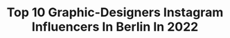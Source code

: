 ---
title: Top 10 Graphic-Designers Instagram Influencers In Berlin In 2022
description: >-
  Find top graphic-designers Instagram influencers in Berlin in 2022. Most popular hashtags: #graphicdesign #graphicdesigner #art.
platform: Instagram
hits: 6
text_top: See the most popular Instagram accounts on inBeat.
text_bottom: Our platform has 6 Instagram influencers like this in Berlin, Germany for you to contact.
profiles:
  - username: "anna_z.werk"
    fullname: >-
      A N N A
    bio: >-
      Werk | a/v live performance | Fine Art | graphic designer Berlin
    location: "Germany"
    followers: 2459
    engagement: 1114
    commentsToLikes: 0.047327
    id: ck6tsie804xpr0j71vqytkbtm
    verified: false
    hashtags: "#electronicmusic, #modularsynth, #art, #cycling74"
  - username: "raminnasibov"
    fullname: >-
      Ramin Nasibov
    bio: >-
      🎨 Designer / Art Director / if you're looking for a branding or collaboration. ↳ ramin@nasibov.me
    location: "Germany"
    followers: 427172
    engagement: 137
    commentsToLikes: 0.028739
    id: ck6u9bbeywjxa0j71elk89zxa
    verified: true
    hashtags: "#design, #creative, #art, #raminnasibov"
  - username: "vans.blanc"
    fullname: >-
      𝐕 𝐀 𝐍 𝐒
    bio: >-
      dancer, graphic design student model 🇪🇷🇩🇪🐪 ✖️ Berlin | Ulm
    location: "Germany"
    followers: 2732
    engagement: 1882
    commentsToLikes: 0.110441
    id: ckaowvcl2am100i78970d3f9f
    verified: false
    hashtags: "#berlin, #feelings, #habesha, #ulm"
  - username: "marcelgadacz"
    fullname: >-
      MARCEL GADACZ
    bio: >-
      Melbourne// Berlin 📝🎛🎹🎤🏋🏽🥑 🌱V 🐶/ 🍞 Graphic Designer & Vocalist @dreamondreamerband 💘 @kimchi.tattoos ————————————————— 🔻 New album 🔻
    location: "Germany"
    followers: 11011
    engagement: 755
    commentsToLikes: 0.048323
    id: ck6u974i8vw180j717rec42b7
    verified: false
    hashtags: ""
  - username: "therodina"
    fullname: >-
      The Rodina
    bio: >-
      🎾 designers investigating action,🖤interaction, and possibilities in the field of communication 🌴 authors of Performative Design 💚
    location: "Germany"
    followers: 20629
    engagement: 414
    commentsToLikes: 0.009292
    id: ck5bxa7i5nbma0i119j20vxli
    verified: false
    hashtags: "#dutchdesign, #czechdesign, #gamedesign, #graphicdesign"
  - username: "mgraphx_"
    fullname: >-
      MGFX
    bio: >-
      🎨🖌💻 I design stuff mainly Sports Twitter 🐦 : https://twitter.com/MGRAPHX_ https://blacklivesmatters.carrd.co/
    location: "Germany"
    followers: 3159
    engagement: 2225
    commentsToLikes: 0.029949
    id: ckaosjs7wrski0i78ldp214c2
    verified: false
    hashtags: "#socceredits, #sportsart, #sportsdesigns, #adidasfootball"
  - username: "bouncing_betti"
    fullname: >-
      Betti  |  Salzburg
    bio: >-
      graphic designer with a big passion for • mountains • sports • photography • family member @salewa @atomicski 📧 bouncing_betti@gmx.at
    location: "Germany"
    followers: 19014
    engagement: 656
    commentsToLikes: 0.032320
    id: ck0u1iq3mx26o0i19n7pk3h7y
    verified: false
    hashtags: "#earlybird, #wanderlust, #wandern, #salewa"
  - username: "benny.yeboah"
    fullname: >-
      Benny Yeboah
    bio: >-
      97 | Model | Graphic Designer
    location: "Germany"
    followers: 4914
    engagement: 3159
    commentsToLikes: 0.024876
    id: ck8t05wv1qw9f0j78dw6iyanh
    verified: false
    hashtags: "#createcommune, #art, #backtominimal, #minimalism"
  - username: "szulcworks"
    fullname: >-
      Dorota Szulc
    bio: >-
      Good Trips Only 🌞 Photographer, Graphic Designer, Art Director Booking 📮 ds@deadpixelstd.com Management @ivy_creativemanagement Video with @arszenik
    location: "Germany"
    followers: 26255
    engagement: 371
    commentsToLikes: 0.019613
    id: ck0u703ku3hwx0i199uukxgt1
    verified: false
    hashtags: "#bujka, #johnniewalker, #35mm, #mamiya645afd"
  - username: "_sedaozer_"
    fullname: >-
      Seda Özer
    bio: >-
      🇹🇷🇹🇷🇹🇷 📸 photographer 💻 graphic designer ⚠️ gluten free ❤sedAden❤ #mynareklam @mynareklam #angelique @angeliqueizmir
    location: "Germany"
    followers: 10619
    engagement: 375
    commentsToLikes: 0.037280
    id: ck9wfi5anox4l0j78p7tuvy2c
    verified: false
    hashtags: "#mynareklam, #sabahlarolmas, #beklerken, #ku"
---